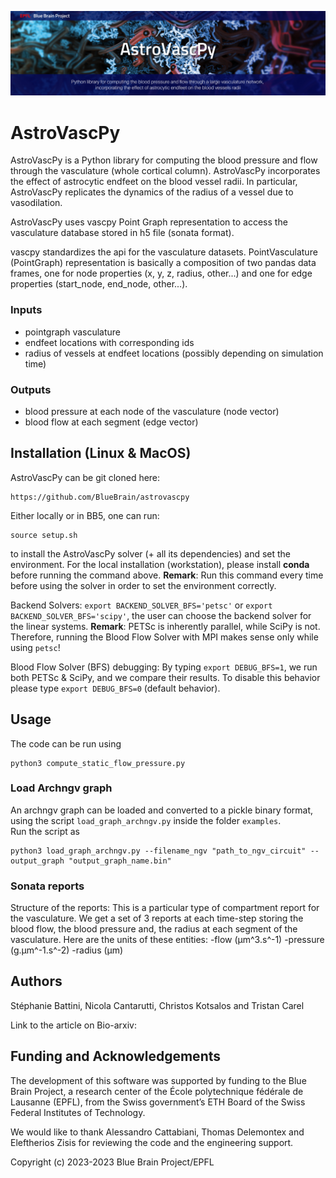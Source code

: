 ![AstroVascPy Logo](docs/source/logo/BBP-AstroVascPy-Github.jpg)

# AstroVascPy

AstroVascPy is a Python library for computing the blood pressure and flow through the vasculature
(whole cortical column). AstroVascPy incorporates the effect of astrocytic endfeet on the blood vessel radii.
In particular, AstroVascPy replicates the dynamics of the radius of a vessel due to vasodilation.

AstroVascPy uses vascpy Point Graph representation to access the vasculature database stored in h5 file (sonata format).

vascpy standardizes the api for the vasculature datasets.
PointVasculature (PointGraph) representation is basically a composition of two pandas data frames,
one for node properties (x, y, z, radius, other...) and one for edge properties (start_node, end_node, other...).

### Inputs
- pointgraph vasculature
- endfeet locations with corresponding ids
- radius of vessels at endfeet locations (possibly depending on simulation time)

### Outputs

- blood pressure at each node of the vasculature (node vector)
- blood flow at each segment (edge vector)

## Installation (Linux & MacOS)

AstroVascPy can be git cloned here:

    https://github.com/BlueBrain/astrovascpy

Either locally or in BB5, one can run:

    source setup.sh

to install the AstroVascPy solver (+ all its dependencies) and set the environment. For the local installation (workstation), please install **conda** before running the command above.
**Remark**: Run this command every time before using the solver in order to set the environment correctly.

Backend Solvers: `export BACKEND_SOLVER_BFS='petsc'` or `export BACKEND_SOLVER_BFS='scipy'`, the user can choose the backend solver for the linear systems.
**Remark**: PETSc is inherently parallel, while SciPy is not. Therefore, running the Blood Flow Solver with MPI makes sense only while using `petsc`!

Blood Flow Solver (BFS) debugging: By typing `export DEBUG_BFS=1`, we run both PETSc & SciPy, and we compare their results. To disable this behavior please type `export DEBUG_BFS=0` (default behavior).

## Usage

The code can be run using

    python3 compute_static_flow_pressure.py

### Load Archngv graph

An archngv graph can be loaded and converted to a pickle binary format, using the script `load_graph_archngv.py` inside the folder `examples`.    
Run the script as

    python3 load_graph_archngv.py --filename_ngv "path_to_ngv_circuit" --output_graph "output_graph_name.bin"

### Sonata reports

Structure of the reports:
This is a particular type of compartment report for the vasculature.
We get a set of 3 reports at each time-step storing the blood flow,
the blood pressure and, the radius at each segment of the vasculature.
Here are the units of these entities:
-flow (µm^3.s^-1)
-pressure (g.µm^-1.s^-2)
-radius (µm)

## Authors

Stéphanie Battini, Nicola Cantarutti, Christos Kotsalos and Tristan Carel

Link to the article on Bio-arxiv:

## Funding and Acknowledgements

The development of this software was supported by funding to the Blue Brain Project, a research center of the
École polytechnique fédérale de Lausanne (EPFL), from the Swiss government’s ETH Board of the Swiss Federal
Institutes of Technology.

We would like to thank Alessandro Cattabiani, Thomas Delemontex and Eleftherios Zisis
for reviewing the code and the engineering support.

Copyright (c) 2023-2023 Blue Brain Project/EPFL
